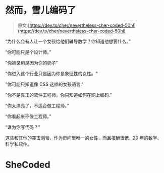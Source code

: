 # 然而，雪儿编码了

> 原文:[https://dev.to/cher/nevertheless-cher-coded-50hl](https://dev.to/cher/nevertheless-cher-coded-50hl)

“为什么会有人让一个女孩给他们辅导数学？你知道他想要什么。”

“你可能只是个设计师。”

"你被录用是因为你的奶子"

"你进入这个行业只是因为你是象征性的女性。"

"你可能只知道像 CSS 这样的女孩语言."

"你不是真正的软件工程师，你只知道如何在网上编码."

“你太漂亮了，不适合做工程师。”

“你看起来不像工程师。”

“谁为你写代码？”

这些和其他的突击测验，作为房间里唯一的女性，而且报酬很低...20 年的数学、科学和软件。

# [](#shecoded)SheCoded